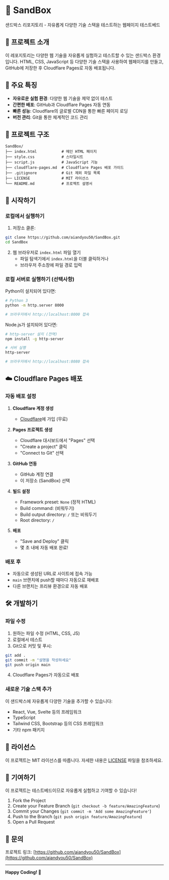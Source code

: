 # 🚀 SandBox

샌드박스 리포지토리 - 자유롭게 다양한 기술 스택을 테스트하는 웹페이지 테스트베드

## 📌 프로젝트 소개

이 레포지토리는 다양한 웹 기술을 자유롭게 실험하고 테스트할 수 있는 샌드박스 환경입니다.
HTML, CSS, JavaScript 등 다양한 기술 스택을 사용하여 웹페이지를 만들고, GitHub에 저장한 후 Cloudflare Pages로 자동 배포됩니다.

## 🎯 주요 특징

- **자유로운 실험 환경**: 다양한 웹 기술을 제약 없이 테스트
- **간편한 배포**: GitHub과 Cloudflare Pages 자동 연동
- **빠른 성능**: Cloudflare의 글로벌 CDN을 통한 빠른 페이지 로딩
- **버전 관리**: Git을 통한 체계적인 코드 관리

## 📁 프로젝트 구조

```
SandBox/
├── index.html           # 메인 HTML 페이지
├── style.css            # 스타일시트
├── script.js            # JavaScript 기능
├── cloudflare-pages.md  # Cloudflare Pages 배포 가이드
├── .gitignore           # Git 제외 파일 목록
├── LICENSE              # MIT 라이선스
└── README.md            # 프로젝트 설명서
```

## 🚀 시작하기

### 로컬에서 실행하기

1. 저장소 클론:
```bash
git clone https://github.com/aiandyou50/SandBox.git
cd SandBox
```

2. 웹 브라우저로 `index.html` 파일 열기
   - 파일 탐색기에서 `index.html`을 더블 클릭하거나
   - 브라우저 주소창에 파일 경로 입력

### 로컬 서버로 실행하기 (선택사항)

Python이 설치되어 있다면:
```bash
# Python 3
python -m http.server 8000

# 브라우저에서 http://localhost:8000 접속
```

Node.js가 설치되어 있다면:
```bash
# http-server 설치 (전역)
npm install -g http-server

# 서버 실행
http-server

# 브라우저에서 http://localhost:8080 접속
```

## ☁️ Cloudflare Pages 배포

### 자동 배포 설정

1. **Cloudflare 계정 생성**
   - [Cloudflare](https://www.cloudflare.com/)에 가입 (무료)

2. **Pages 프로젝트 생성**
   - Cloudflare 대시보드에서 "Pages" 선택
   - "Create a project" 클릭
   - "Connect to Git" 선택

3. **GitHub 연동**
   - GitHub 계정 연결
   - 이 저장소 (SandBox) 선택

4. **빌드 설정**
   - Framework preset: `None` (정적 HTML)
   - Build command: (비워두기)
   - Build output directory: `/` 또는 비워두기
   - Root directory: `/`

5. **배포**
   - "Save and Deploy" 클릭
   - 몇 초 내에 자동 배포 완료!

### 배포 후

- 자동으로 생성된 URL로 사이트에 접속 가능
- `main` 브랜치에 push할 때마다 자동으로 재배포
- 다른 브랜치는 프리뷰 환경으로 자동 배포

## 🛠️ 개발하기

### 파일 수정

1. 원하는 파일 수정 (HTML, CSS, JS)
2. 로컬에서 테스트
3. Git으로 커밋 및 푸시:

```bash
git add .
git commit -m "설명을 작성하세요"
git push origin main
```

4. Cloudflare Pages가 자동으로 배포

### 새로운 기술 스택 추가

이 샌드박스에 자유롭게 다양한 기술을 추가할 수 있습니다:
- React, Vue, Svelte 등의 프레임워크
- TypeScript
- Tailwind CSS, Bootstrap 등의 CSS 프레임워크
- 기타 npm 패키지

## 📝 라이선스

이 프로젝트는 MIT 라이선스를 따릅니다. 자세한 내용은 [LICENSE](LICENSE) 파일을 참조하세요.

## 🤝 기여하기

이 프로젝트는 테스트베드이므로 자유롭게 실험하고 기여할 수 있습니다!

1. Fork the Project
2. Create your Feature Branch (`git checkout -b feature/AmazingFeature`)
3. Commit your Changes (`git commit -m 'Add some AmazingFeature'`)
4. Push to the Branch (`git push origin feature/AmazingFeature`)
5. Open a Pull Request

## 📧 문의

프로젝트 링크: [https://github.com/aiandyou50/SandBox](https://github.com/aiandyou50/SandBox)

---

**Happy Coding! 🎉**
